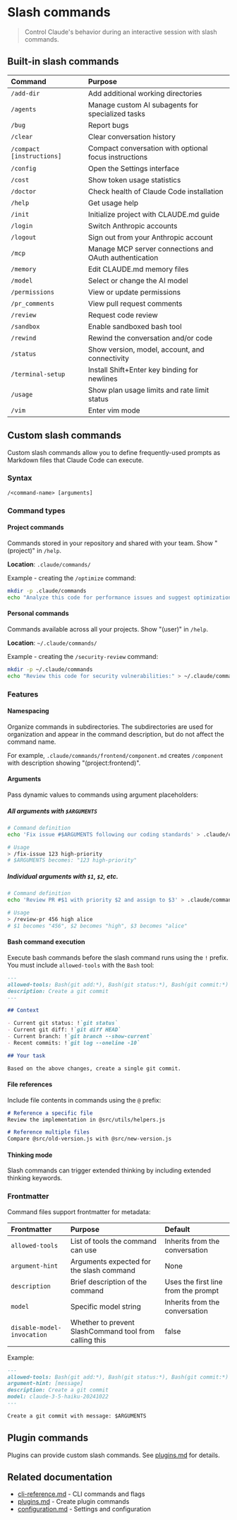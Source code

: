 # Slash commands

> Control Claude's behavior during an interactive session with slash commands.

## Built-in slash commands

| Command                   | Purpose                                                          |
| :------------------------ | :--------------------------------------------------------------- |
| `/add-dir`                | Add additional working directories                               |
| `/agents`                 | Manage custom AI subagents for specialized tasks                 |
| `/bug`                    | Report bugs                                                      |
| `/clear`                  | Clear conversation history                                       |
| `/compact [instructions]` | Compact conversation with optional focus instructions            |
| `/config`                 | Open the Settings interface                                      |
| `/cost`                   | Show token usage statistics                                      |
| `/doctor`                 | Check health of Claude Code installation                         |
| `/help`                   | Get usage help                                                   |
| `/init`                   | Initialize project with CLAUDE.md guide                          |
| `/login`                  | Switch Anthropic accounts                                        |
| `/logout`                 | Sign out from your Anthropic account                             |
| `/mcp`                    | Manage MCP server connections and OAuth authentication           |
| `/memory`                 | Edit CLAUDE.md memory files                                      |
| `/model`                  | Select or change the AI model                                    |
| `/permissions`            | View or update permissions                                       |
| `/pr_comments`            | View pull request comments                                       |
| `/review`                 | Request code review                                              |
| `/sandbox`                | Enable sandboxed bash tool                                       |
| `/rewind`                 | Rewind the conversation and/or code                              |
| `/status`                 | Show version, model, account, and connectivity                   |
| `/terminal-setup`         | Install Shift+Enter key binding for newlines                     |
| `/usage`                  | Show plan usage limits and rate limit status                     |
| `/vim`                    | Enter vim mode                                                   |

## Custom slash commands

Custom slash commands allow you to define frequently-used prompts as Markdown files that Claude Code can execute.

### Syntax

```
/<command-name> [arguments]
```

### Command types

#### Project commands

Commands stored in your repository and shared with your team. Show "(project)" in `/help`.

**Location**: `.claude/commands/`

Example - creating the `/optimize` command:

```bash
mkdir -p .claude/commands
echo "Analyze this code for performance issues and suggest optimizations:" > .claude/commands/optimize.md
```

#### Personal commands

Commands available across all your projects. Show "(user)" in `/help`.

**Location**: `~/.claude/commands/`

Example - creating the `/security-review` command:

```bash
mkdir -p ~/.claude/commands
echo "Review this code for security vulnerabilities:" > ~/.claude/commands/security-review.md
```

### Features

#### Namespacing

Organize commands in subdirectories. The subdirectories are used for organization and appear in the command description, but do not affect the command name.

For example, `.claude/commands/frontend/component.md` creates `/component` with description showing "(project:frontend)".

#### Arguments

Pass dynamic values to commands using argument placeholders:

##### All arguments with `$ARGUMENTS`

```bash
# Command definition
echo 'Fix issue #$ARGUMENTS following our coding standards' > .claude/commands/fix-issue.md

# Usage
> /fix-issue 123 high-priority
# $ARGUMENTS becomes: "123 high-priority"
```

##### Individual arguments with `$1`, `$2`, etc.

```bash
# Command definition
echo 'Review PR #$1 with priority $2 and assign to $3' > .claude/commands/review-pr.md

# Usage
> /review-pr 456 high alice
# $1 becomes "456", $2 becomes "high", $3 becomes "alice"
```

#### Bash command execution

Execute bash commands before the slash command runs using the `!` prefix. You must include `allowed-tools` with the `Bash` tool:

```markdown
---
allowed-tools: Bash(git add:*), Bash(git status:*), Bash(git commit:*)
description: Create a git commit
---

## Context

- Current git status: !`git status`
- Current git diff: !`git diff HEAD`
- Current branch: !`git branch --show-current`
- Recent commits: !`git log --oneline -10`

## Your task

Based on the above changes, create a single git commit.
```

#### File references

Include file contents in commands using the `@` prefix:

```markdown
# Reference a specific file
Review the implementation in @src/utils/helpers.js

# Reference multiple files
Compare @src/old-version.js with @src/new-version.js
```

#### Thinking mode

Slash commands can trigger extended thinking by including extended thinking keywords.

### Frontmatter

Command files support frontmatter for metadata:

| Frontmatter                | Purpose                                                  | Default                             |
| :------------------------- | :------------------------------------------------------- | :---------------------------------- |
| `allowed-tools`            | List of tools the command can use                        | Inherits from the conversation      |
| `argument-hint`            | Arguments expected for the slash command                 | None                                |
| `description`              | Brief description of the command                         | Uses the first line from the prompt |
| `model`                    | Specific model string                                    | Inherits from the conversation      |
| `disable-model-invocation` | Whether to prevent SlashCommand tool from calling this   | false                               |

Example:

```markdown
---
allowed-tools: Bash(git add:*), Bash(git status:*), Bash(git commit:*)
argument-hint: [message]
description: Create a git commit
model: claude-3-5-haiku-20241022
---

Create a git commit with message: $ARGUMENTS
```

## Plugin commands

Plugins can provide custom slash commands. See [plugins.md](plugins.md) for details.

## Related documentation

* [cli-reference.md](cli-reference.md) - CLI commands and flags
* [plugins.md](plugins.md) - Create plugin commands
* [configuration.md](configuration.md) - Settings and configuration

